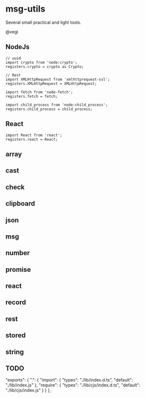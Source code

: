# msg-utils

Several small practical and light tools.

@vegi

## NodeJs

    // uuid
    import crypto from 'node:crypto';
    registers.crypto = crypto as Crypto;

    // Rest
    import XMLHttpRequest from 'xmlhttprequest-ssl';
    registers.XMLHttpRequest = XMLHttpRequest;

    import fetch from 'node-fetch';
    registers.fetch = fetch;
    
    import child_process from 'node:child_process';
    registers.child_process = child_process;

## React

    import React from 'react';
    registers.react = React;

## array
## cast
## check
## clipboard
## json
## msg
## number
## promise
## react
## record
## rest
## stored
## string

## TODO

  "exports": {
    ".": {
      "import": {
        "types": "./lib/index.d.ts",
        "default": "./lib/index.js"
      },
      "require": {
        "types": "./lib/cjs/index.d.ts",
        "default": "./lib/cjs/index.js"
      }
    }
  },